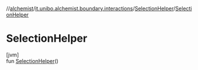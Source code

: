//[alchemist](../../../index.md)/[it.unibo.alchemist.boundary.interactions](../index.md)/[SelectionHelper](index.md)/[SelectionHelper](-selection-helper.md)

# SelectionHelper

[jvm]\
fun [SelectionHelper](-selection-helper.md)()
